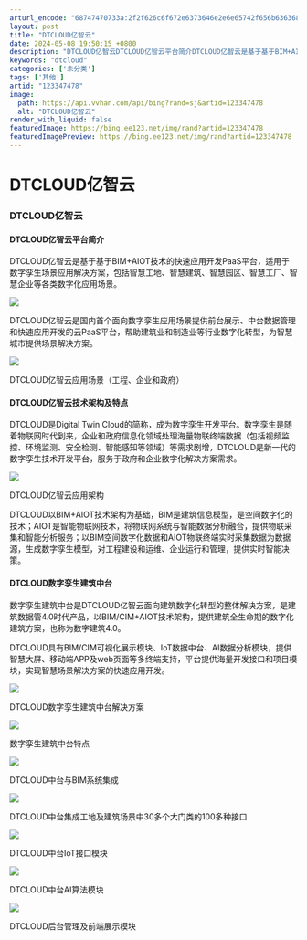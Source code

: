```yaml
---
arturl_encode: "68747470733a:2f2f626c6f672e6373646e2e6e65742f656b636368696e612f:61727469636c652f64657461696c732f313233333437343738"
layout: post
title: "DTCLOUD亿智云"
date: 2024-05-08 19:50:15 +0800
description: "DTCLOUD亿智云DTCLOUD亿智云平台简介DTCLOUD亿智云是基于基于BIM+AIOT技术的"
keywords: "dtcloud"
categories: ['未分类']
tags: ['其他']
artid: "123347478"
image:
  path: https://api.vvhan.com/api/bing?rand=sj&artid=123347478
  alt: "DTCLOUD亿智云"
render_with_liquid: false
featuredImage: https://bing.ee123.net/img/rand?artid=123347478
featuredImagePreview: https://bing.ee123.net/img/rand?artid=123347478
---
```


# DTCLOUD亿智云

### ******DTCLOUD亿智云******

#### DTCLOUD亿智云平台简介

DTCLOUD亿智云是基于基于BIM+AIOT技术的快速应用开发PaaS平台，适用于数字孪生场景应用解决方案，包括智慧工地、智慧建筑、智慧园区、智慧工厂、智慧企业等各类数字化应用场景。

![](https://i-blog.csdnimg.cn/blog_migrate/b0c27e546e2aa384904891a590d809d3.png)

DTCLOUD亿智云是国内首个面向数字孪生应用场景提供前台展示、中台数据管理和快速应用开发的云PaaS平台，帮助建筑业和制造业等行业数字化转型，为智慧城市提供场景解决方案。

![](https://i-blog.csdnimg.cn/blog_migrate/a7a78d9327c88b9bcaa6a362e4f617d9.png)

DTCLOUD亿智云应用场景（工程、企业和政府）

#### DTCLOUD亿智云技术架构及特点

DTCLOUD是Digital Twin Cloud的简称，成为数字孪生开发平台。数字孪生是随着物联网时代到来，企业和政府信息化领域处理海量物联终端数据（包括视频监控、环境监测、安全检测、智能感知等领域）等需求剧增，DTCLOUD是新一代的数字孪生技术开发平台，服务于政府和企业数字化解决方案需求。

![](https://i-blog.csdnimg.cn/blog_migrate/28be0a269b8c98473d4caf95b3ea6fb4.png)

DTCLOUD亿智云应用架构

DTCLOUD以BIM+AIOT技术架构为基础，BIM是建筑信息模型，是空间数字化的技术；AIOT是智能物联网技术，将物联网系统与智能数据分析融合，提供物联采集和智能分析服务；以BIM空间数字化数据和AIOT物联终端实时采集数据为数据源，生成数字孪生模型，对工程建设和运维、企业运行和管理，提供实时智能决策。

#### DTCLOUD数字孪生建筑中台

数字孪生建筑中台是DTCLOUD亿智云面向建筑数字化转型的整体解决方案，是建筑数据管4.0时代产品，以BIM/CIM+AIOT技术架构，提供建筑全生命期的数字化建筑方案，也称为数字建筑4.0。

DTCLOUD具有BIM/CIM可视化展示模块、IoT数据中台、AI数据分析模块，提供智慧大屏、移动端APP及web页面等多终端支持，平台提供海量开发接口和项目模块，实现智慧场景解决方案的快速应用开发。

![](https://i-blog.csdnimg.cn/blog_migrate/d816a7a36b0fb56157fcd11c61c21ae6.png)

DTCLOUD数字孪生建筑中台解决方案

![](https://i-blog.csdnimg.cn/blog_migrate/351e615be70e411aaac68d517bf92f2b.png)

数字孪生建筑中台特点

![](https://i-blog.csdnimg.cn/blog_migrate/129315110e0876a1a18ddf0df555fe0d.png)

DTCLOUD中台与BIM系统集成

![](https://i-blog.csdnimg.cn/blog_migrate/75ba3ba25a4da30c250d320ad732a9b2.png)

DTCLOUD中台集成工地及建筑场景中30多个大门类的100多种接口

![](https://i-blog.csdnimg.cn/blog_migrate/36308d2b1b3e28af195c8d40b9cb674f.png)

DTCLOUD中台IoT接口模块

![](https://i-blog.csdnimg.cn/blog_migrate/d8b1bb93d5dad025dbfa5bd22e757d5a.png)

DTCLOUD中台AI算法模块

![](https://i-blog.csdnimg.cn/blog_migrate/5c0a5039f1dc66ee553893c0c465223d.png)

DTCLOUD后台管理及前端展示模块